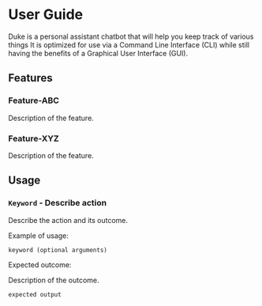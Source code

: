 # User Guide

Duke is a personal assistant chatbot that will help you  keep track of various things
It is optimized for use via a Command Line Interface (CLI) while still having the benefits of a Graphical 
User Interface (GUI).



## Features 

### Feature-ABC

Description of the feature.

### Feature-XYZ

Description of the feature.

## Usage

### `Keyword` - Describe action

Describe the action and its outcome.

Example of usage: 

`keyword (optional arguments)`

Expected outcome:

Description of the outcome.

```
expected output
```
